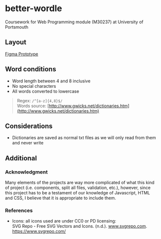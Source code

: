 # better-wordle

Coursework for Web Programming module (M30237) at University of Portsmouth

## Layout

[Figma Prototype](https://www.figma.com/file/u0nTlcMm0l8TFa9kjbFQUP/Untitled?node-id=0%3A1)

## Word conditions

- Word length between 4 and 8 inclusive
- No special characters
- All words converted to lowercase

> Regex: `/^[a-z]{4,8}$/`  
> Words source: [http://www.gwicks.net/dictionaries.htm](http://www.gwicks.net/dictionaries.htm)

## Considerations

- Dictionaries are saved as normal txt files as we will only read from them and never write

## Additional

### Acknowledgment

Many elements of the projects are way more complicated of what this kind of project (i.e. components, split all files, validation, etc.), however, since this project has to be a testament of our knowledge of Javascript, HTML and CSS, I believe that it is appropriate to include them.

### References

- Icons: all icons used are under CC0 or PD licensing:  
SVG Repo - Free SVG Vectors and Icons. (n.d.). www.svgrepo.com. <https://www.svgrepo.com/>
